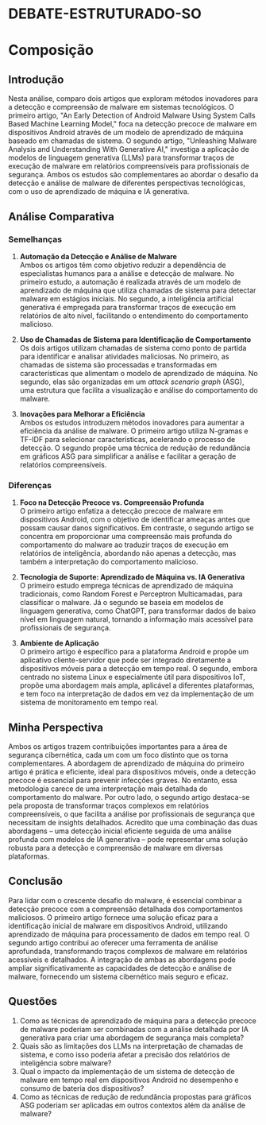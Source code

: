 # DEBATE-ESTRUTURADO-SO

# Composição

## Introdução

Nesta análise, comparo dois artigos que exploram métodos inovadores para a detecção e compreensão de malware em sistemas tecnológicos. O primeiro artigo, "An Early Detection of Android Malware Using System Calls Based Machine Learning Model," foca na detecção precoce de malware em dispositivos Android através de um modelo de aprendizado de máquina baseado em chamadas de sistema. O segundo artigo, "Unleashing Malware Analysis and Understanding With Generative AI," investiga a aplicação de modelos de linguagem generativa (LLMs) para transformar traços de execução de malware em relatórios compreensíveis para profissionais de segurança. Ambos os estudos são complementares ao abordar o desafio da detecção e análise de malware de diferentes perspectivas tecnológicas, com o uso de aprendizado de máquina e IA generativa.

## Análise Comparativa

### Semelhanças

1. **Automação da Detecção e Análise de Malware**  
   Ambos os artigos têm como objetivo reduzir a dependência de especialistas humanos para a análise e detecção de malware. No primeiro estudo, a automação é realizada através de um modelo de aprendizado de máquina que utiliza chamadas de sistema para detectar malware em estágios iniciais. No segundo, a inteligência artificial generativa é empregada para transformar traços de execução em relatórios de alto nível, facilitando o entendimento do comportamento malicioso.

2. **Uso de Chamadas de Sistema para Identificação de Comportamento**  
   Os dois artigos utilizam chamadas de sistema como ponto de partida para identificar e analisar atividades maliciosas. No primeiro, as chamadas de sistema são processadas e transformadas em características que alimentam o modelo de aprendizado de máquina. No segundo, elas são organizadas em um _attack scenario graph_ (ASG), uma estrutura que facilita a visualização e análise do comportamento do malware.

3. **Inovações para Melhorar a Eficiência**  
   Ambos os estudos introduzem métodos inovadores para aumentar a eficiência da análise de malware. O primeiro artigo utiliza N-gramas e TF-IDF para selecionar características, acelerando o processo de detecção. O segundo propõe uma técnica de redução de redundância em gráficos ASG para simplificar a análise e facilitar a geração de relatórios compreensíveis.

### Diferenças

1. **Foco na Detecção Precoce vs. Compreensão Profunda**  
   O primeiro artigo enfatiza a detecção precoce de malware em dispositivos Android, com o objetivo de identificar ameaças antes que possam causar danos significativos. Em contraste, o segundo artigo se concentra em proporcionar uma compreensão mais profunda do comportamento do malware ao traduzir traços de execução em relatórios de inteligência, abordando não apenas a detecção, mas também a interpretação do comportamento malicioso.

2. **Tecnologia de Suporte: Aprendizado de Máquina vs. IA Generativa**  
   O primeiro estudo emprega técnicas de aprendizado de máquina tradicionais, como Random Forest e Perceptron Multicamadas, para classificar o malware. Já o segundo se baseia em modelos de linguagem generativa, como ChatGPT, para transformar dados de baixo nível em linguagem natural, tornando a informação mais acessível para profissionais de segurança.

3. **Ambiente de Aplicação**  
   O primeiro artigo é específico para a plataforma Android e propõe um aplicativo cliente-servidor que pode ser integrado diretamente a dispositivos móveis para a detecção em tempo real. O segundo, embora centrado no sistema Linux e especialmente útil para dispositivos IoT, propõe uma abordagem mais ampla, aplicável a diferentes plataformas, e tem foco na interpretação de dados em vez da implementação de um sistema de monitoramento em tempo real.

## Minha Perspectiva

Ambos os artigos trazem contribuições importantes para a área de segurança cibernética, cada um com um foco distinto que os torna complementares. A abordagem de aprendizado de máquina do primeiro artigo é prática e eficiente, ideal para dispositivos móveis, onde a detecção precoce é essencial para prevenir infecções graves. No entanto, essa metodologia carece de uma interpretação mais detalhada do comportamento do malware. Por outro lado, o segundo artigo destaca-se pela proposta de transformar traços complexos em relatórios compreensíveis, o que facilita a análise por profissionais de segurança que necessitam de insights detalhados. Acredito que uma combinação das duas abordagens – uma detecção inicial eficiente seguida de uma análise profunda com modelos de IA generativa – pode representar uma solução robusta para a detecção e compreensão de malware em diversas plataformas.

## Conclusão

Para lidar com o crescente desafio do malware, é essencial combinar a detecção precoce com a compreensão detalhada dos comportamentos maliciosos. O primeiro artigo fornece uma solução eficaz para a identificação inicial de malware em dispositivos Android, utilizando aprendizado de máquina para processamento de dados em tempo real. O segundo artigo contribui ao oferecer uma ferramenta de análise aprofundada, transformando traços complexos de malware em relatórios acessíveis e detalhados. A integração de ambas as abordagens pode ampliar significativamente as capacidades de detecção e análise de malware, fornecendo um sistema cibernético mais seguro e eficaz.

## Questões

1. Como as técnicas de aprendizado de máquina para a detecção precoce de malware poderiam ser combinadas com a análise detalhada por IA generativa para criar uma abordagem de segurança mais completa?
2. Quais são as limitações dos LLMs na interpretação de chamadas de sistema, e como isso poderia afetar a precisão dos relatórios de inteligência sobre malware?
3. Qual o impacto da implementação de um sistema de detecção de malware em tempo real em dispositivos Android no desempenho e consumo de bateria dos dispositivos?
4. Como as técnicas de redução de redundância propostas para gráficos ASG poderiam ser aplicadas em outros contextos além da análise de malware?
